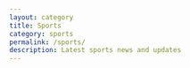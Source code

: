 ```yaml
---
layout: category
title: Sports
category: sports
permalink: /sports/
description: Latest sports news and updates
---
```

